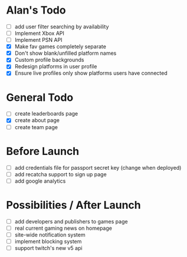 # Alan's Todo
- [ ] add user filter searching by availability
- [ ] Implement Xbox API
- [ ] Implement PSN API
- [X] Make fav games completely separate
- [X] Don't show blank/unfilled platform names
- [X] Custom profile backgrounds
- [X] Redesign platforms in user profile
- [X] Ensure live profiles only show platforms users have connected

# General Todo
- [ ] create leaderboards page
- [X] create about page
- [ ] create team page

# Before Launch
- [ ] add credentials file for passport secret key (change when deployed)
- [ ] add recatcha support to sign up page
- [ ] add google analytics

# Possibilities / After Launch
- [ ] add developers and publishers to games page
- [ ] real current gaming news on homepage
- [ ] site-wide notification system
- [ ] implement blocking system
- [ ] support twitch's new v5 api
